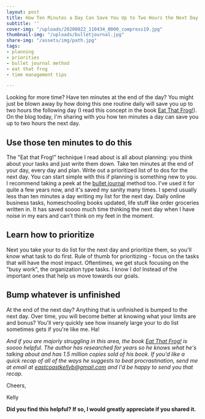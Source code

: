 ```yaml
---
layout: post
title: How Ten Minutes a Day Can Save You Up to Two Hours the Next Day
subtitle: ''
cover-img: "/uploads/20200822_110434_0000_compress19.jpg"
thumbnail-img: "/uploads/bulletjournal.jpg"
share-img: "/assets/img/path.jpg"
tags:
- planning
- priorities
- bullet journal method
- eat that frog
- time management tips

---
```

Looking for more time? Have ten minutes at the end of the day? You might just be blown away by how doing this one routine daily will save you up to two hours the following day (I read this concept in the book [Eat That Frog!](https://amzn.to/2Wj38ee)). On the blog today, I'm sharing with you how ten minutes a day can save you up to two hours the next day.

## Use those ten minutes to do this

The "Eat that Frog!” technique I read about is all about planning: you think about your tasks and just write them down. Take ten minutes at the end of your day, every day and plan. Write out a prioritized list of to dos for the next day. You can start simple with this if planning is something new to you. I recommend taking a peek at the [bullet journal](https://amzn.to/3eowfmz) method too. I've used it for quite a few years now, and it's saved my sanity many times. I spend usually less than ten minutes a day writing my list for the next day. Daily online business tasks, homeschooling books updated, life stuff like order groceries written in. It has saved soooo much time thinking the next day when I have noise in my ears and can't think on my feet in the moment.

## Learn how to prioritize

Next you take your to do list for the next day and prioritize them, so you'll know what task to do first. Rule of thumb for prioritizing - focus on the tasks that will have the most impact. Oftentimes, we get stuck focusing on the "busy work", the organization type tasks. I know I do! Instead of the important ones that help us move towards our goals.

## Bump whatever is unfinished

At the end of the next day? Anything that is unfinished is bumped to the next day. Over time, you will become better at knowing what your limits are and bonus? You'll very quickly see how insanely large your to do list sometimes gets if you're like me. Ha!

_And if you are majorly struggling in this area, the book_ [_Eat That Frog!_](https://amzn.to/2Wj38ee) _is soooo helpful. The author has researched for years so he knows what he's talking about and has 1.5 million copies sold of his book. If you'd like a quick recap of all of the ways he suggests to beat procrastination, send me at email at_ [_eastcoastkellyb@gmail.com_](mailto:eastcoastkellyb@gmail.com) _and I'd be happy to send you that recap._

Cheers,

Kelly

**Did you find this helpful? If so, I would greatly appreciate if you shared it.**